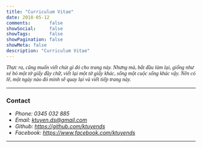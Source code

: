 ```yaml
---
title: "Curriculum Vitae"
date: 2018-05-12
comments:       false
showSocial:     false
showTags:       false
showPagination: false
showMeta: false
description: "Curriculum Vitae"
---
```


<p style = "font-family:Lora; font-weight: 400"><i>Thực ra, cũng muốn viết chút gì đó cho trang này. Nhưng mà, bắt đầu làm lại, giống như xé bỏ một tờ giấy đầy chữ, viết lại một tờ giấy khác, sống một cuộc sống khác vậy. Nên có lẽ, một ngày nào đó mình sẽ quay lại và viết tiếp trang này.</i></p> 

---
### Contact

* *Phone: 0345 032 885*
* *Email: ktuyen.ds@gmail.com*
* *Github: https://github.com/ktuyends*
* *Facebook: https://www.facebook.com/ktuyends*

---

